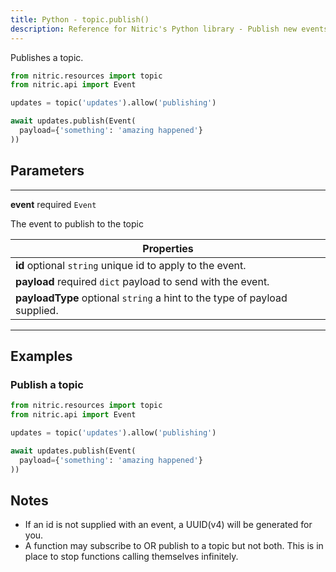 ```yaml
---
title: Python - topic.publish()
description: Reference for Nitric's Python library - Publish new events to the topic.
---
```


Publishes a topic.

```python
from nitric.resources import topic
from nitric.api import Event

updates = topic('updates').allow('publishing')

await updates.publish(Event(
  payload={'something': 'amazing happened'}
))
```

## Parameters

---

**event** required `Event`

The event to publish to the topic

| Properties                                                                |
| ------------------------------------------------------------------------- |
| **id** optional `string` unique id to apply to the event.                 |
| **payload** required `dict` payload to send with the event.               |
| **payloadType** optional `string` a hint to the type of payload supplied. |

---

## Examples

### Publish a topic

```python
from nitric.resources import topic
from nitric.api import Event

updates = topic('updates').allow('publishing')

await updates.publish(Event(
  payload={'something': 'amazing happened'}
))
```

## Notes

- If an id is not supplied with an event, a UUID(v4) will be generated for you.
- A function may subscribe to OR publish to a topic but not both. This is in place to stop functions calling themselves infinitely.
